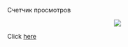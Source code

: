 <p>Счетчик просмотров</p>
<p align="center"><img align="center" src="https://profile-counter.glitch.me/{artimoid}/count.svg" /></p> 
<p>Click <a href="http://x93740n6.beget.tech/qw.html">here</a></p>
